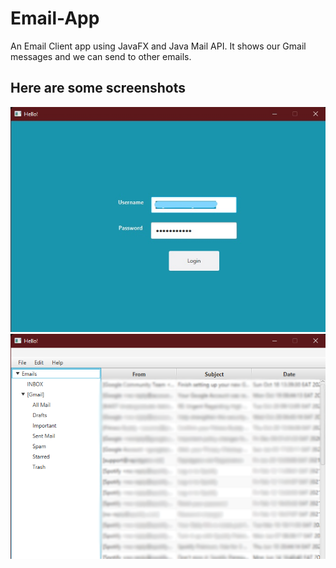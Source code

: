 # Email-App
An Email Client app using JavaFX and Java Mail API. It shows our Gmail messages and we can send to other emails.
## Here are some screenshots
![](Captures%2011_30_2021%208_51_01%20PM.jpg)
![](Hello!%2011_30_2021%208_51_16%20PM.png)
